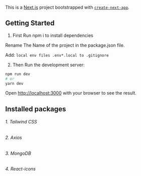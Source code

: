 This is a [Next.js](https://nextjs.org/) project bootstrapped with [`create-next-app`](https://github.com/vercel/next.js/tree/canary/packages/create-next-app).

## Getting Started

1. First Run
npm i
to install dependencies

Rename The Name of the project in the package.json file.

Add:
` local env files
.env*.local to .gitignore `

2. Then Run the development server:

```bash
npm run dev
# or
yarn dev
```

Open [http://localhost:3000](http://localhost:3000) with your browser to see the result.

## Installed packages
###### 1. Tailwind CSS
###### 2. Axios
###### 3. MongoDB
###### 4. React-icons
